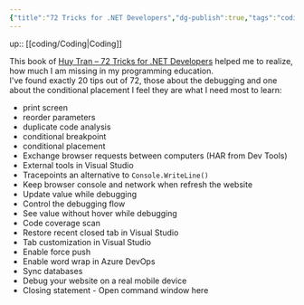 ```yaml
---
{"title":"72 Tricks for .NET Developers","dg-publish":true,"tags":"coding","language":"en","permalink":"/coding/72-tricks-for-net-developers/","dgPassFrontmatter":true}
---
```


up:: [[coding/Coding\|Coding]]

This book of [Huy Tran – 72 Tricks for .NET Developers](https://play.google.com/store/books/details?id=Py6KEAAAQBAJ&pli=1) helped me to realize, how much I am missing in my programming education.  
I've found exactly 20 tips out of 72, those about the debugging and one about the conditional placement I feel they are what I need most to learn:

- print screen
- reorder parameters
- duplicate code analysis
- conditional breakpoint
- conditional placement
- Exchange browser requests between computers (HAR from Dev Tools)
- External tools in Visual Studio
- Tracepoints an alternative to `Console.WriteLine()`
- Keep browser console and network when refresh the website
- Update value while debugging
- Control the debugging flow
- See value without hover while debugging
- Code coverage scan
- Restore recent closed tab in Visual Studio
- Tab customization in Visual Studio
- Enable force push
- Enable word wrap in Azure DevOps
- Sync databases
- Debug your website on a real mobile device
- Closing statement - Open command window here